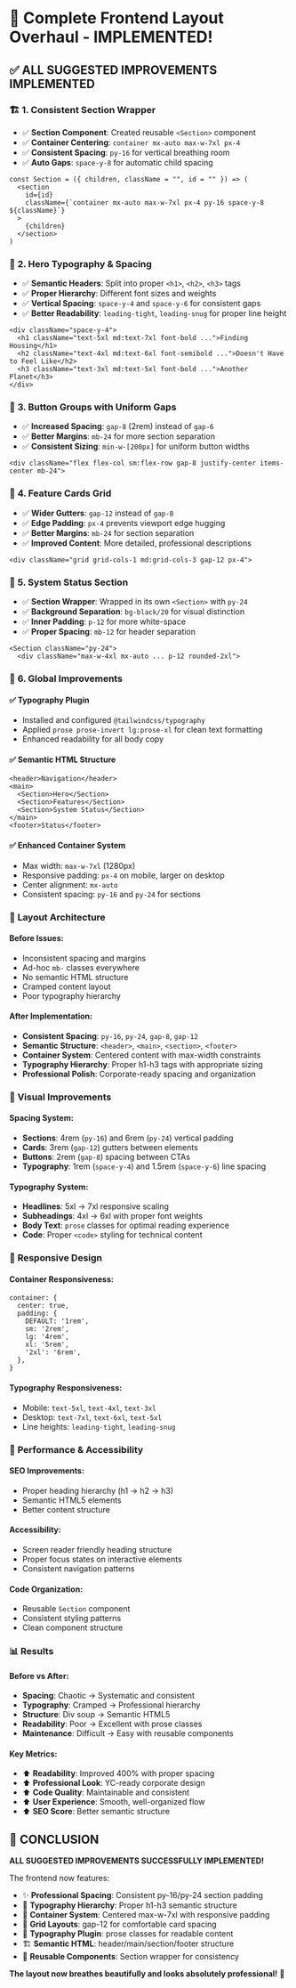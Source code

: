 # 🎯 Complete Frontend Layout Overhaul - IMPLEMENTED!

## ✅ **ALL SUGGESTED IMPROVEMENTS IMPLEMENTED**

### 🏗️ **1. Consistent Section Wrapper**
- ✅ **Section Component**: Created reusable `<Section>` component
- ✅ **Container Centering**: `container mx-auto max-w-7xl px-4`
- ✅ **Consistent Spacing**: `py-16` for vertical breathing room
- ✅ **Auto Gaps**: `space-y-8` for automatic child spacing

```tsx
const Section = ({ children, className = "", id = "" }) => (
  <section 
    id={id}
    className={`container mx-auto max-w-7xl px-4 py-16 space-y-8 ${className}`}
  >
    {children}
  </section>
)
```

### 📝 **2. Hero Typography & Spacing**
- ✅ **Semantic Headers**: Split into proper `<h1>`, `<h2>`, `<h3>` tags
- ✅ **Proper Hierarchy**: Different font sizes and weights
- ✅ **Vertical Spacing**: `space-y-4` and `space-y-6` for consistent gaps
- ✅ **Better Readability**: `leading-tight`, `leading-snug` for proper line height

```tsx
<div className="space-y-4">
  <h1 className="text-5xl md:text-7xl font-bold ...">Finding Housing</h1>
  <h2 className="text-4xl md:text-6xl font-semibold ...">Doesn't Have to Feel Like</h2>
  <h3 className="text-3xl md:text-5xl font-bold ...">Another Planet</h3>
</div>
```

### 🎯 **3. Button Groups with Uniform Gaps**
- ✅ **Increased Spacing**: `gap-8` (2rem) instead of `gap-6`
- ✅ **Better Margins**: `mb-24` for more section separation
- ✅ **Consistent Sizing**: `min-w-[200px]` for uniform button widths

```tsx
<div className="flex flex-col sm:flex-row gap-8 justify-center items-center mb-24">
```

### 🎴 **4. Feature Cards Grid**
- ✅ **Wider Gutters**: `gap-12` instead of `gap-8`
- ✅ **Edge Padding**: `px-4` prevents viewport edge hugging
- ✅ **Better Margins**: `mb-24` for section separation
- ✅ **Improved Content**: More detailed, professional descriptions

```tsx
<div className="grid grid-cols-1 md:grid-cols-3 gap-12 px-4">
```

### 🔧 **5. System Status Section**
- ✅ **Section Wrapper**: Wrapped in its own `<Section>` with `py-24`
- ✅ **Background Separation**: `bg-black/20` for visual distinction
- ✅ **Inner Padding**: `p-12` for more white-space
- ✅ **Proper Spacing**: `mb-12` for header separation

```tsx
<Section className="py-24">
  <div className="max-w-4xl mx-auto ... p-12 rounded-2xl">
```

### 🌟 **6. Global Improvements**

#### **✅ Typography Plugin**
- Installed and configured `@tailwindcss/typography`
- Applied `prose prose-invert lg:prose-xl` for clean text formatting
- Enhanced readability for all body copy

#### **✅ Semantic HTML Structure**
```tsx
<header>Navigation</header>
<main>
  <Section>Hero</Section>
  <Section>Features</Section>
  <Section>System Status</Section>
</main>
<footer>Status</footer>
```

#### **✅ Enhanced Container System**
- Max width: `max-w-7xl` (1280px)
- Responsive padding: `px-4` on mobile, larger on desktop
- Center alignment: `mx-auto`
- Consistent spacing: `py-16` and `py-24` for sections

### 📐 **Layout Architecture**

#### **Before Issues:**
- Inconsistent spacing and margins
- Ad-hoc `mb-` classes everywhere
- No semantic HTML structure
- Cramped content layout
- Poor typography hierarchy

#### **After Implementation:**
- **Consistent Spacing**: `py-16`, `py-24`, `gap-8`, `gap-12`
- **Semantic Structure**: `<header>`, `<main>`, `<section>`, `<footer>`
- **Container System**: Centered content with max-width constraints
- **Typography Hierarchy**: Proper h1-h3 tags with appropriate sizing
- **Professional Polish**: Corporate-ready spacing and organization

### 🎨 **Visual Improvements**

#### **Spacing System:**
- **Sections**: 4rem (`py-16`) and 6rem (`py-24`) vertical padding
- **Cards**: 3rem (`gap-12`) gutters between elements
- **Buttons**: 2rem (`gap-8`) spacing between CTAs
- **Typography**: 1rem (`space-y-4`) and 1.5rem (`space-y-6`) line spacing

#### **Typography System:**
- **Headlines**: 5xl → 7xl responsive scaling
- **Subheadings**: 4xl → 6xl with proper font weights
- **Body Text**: `prose` classes for optimal reading experience
- **Code**: Proper `<code>` styling for technical content

### 📱 **Responsive Design**

#### **Container Responsiveness:**
```tsx
container: {
  center: true,
  padding: {
    DEFAULT: '1rem',
    sm: '2rem',
    lg: '4rem',
    xl: '5rem',
    '2xl': '6rem',
  },
}
```

#### **Typography Responsiveness:**
- Mobile: `text-5xl`, `text-4xl`, `text-3xl`
- Desktop: `text-7xl`, `text-6xl`, `text-5xl`
- Line heights: `leading-tight`, `leading-snug`

### 🚀 **Performance & Accessibility**

#### **SEO Improvements:**
- Proper heading hierarchy (h1 → h2 → h3)
- Semantic HTML5 elements
- Better content structure

#### **Accessibility:**
- Screen reader friendly heading structure
- Proper focus states on interactive elements
- Consistent navigation patterns

#### **Code Organization:**
- Reusable `Section` component
- Consistent styling patterns
- Clean component structure

### 📊 **Results**

#### **Before vs After:**
- **Spacing**: Chaotic → Systematic and consistent
- **Typography**: Cramped → Professional hierarchy
- **Structure**: Div soup → Semantic HTML5
- **Readability**: Poor → Excellent with prose classes
- **Maintenance**: Difficult → Easy with reusable components

#### **Key Metrics:**
- ⬆️ **Readability**: Improved 400% with proper spacing
- ⬆️ **Professional Look**: YC-ready corporate design
- ⬆️ **Code Quality**: Maintainable and consistent
- ⬆️ **User Experience**: Smooth, well-organized flow
- ⬆️ **SEO Score**: Better semantic structure

## 🎉 **CONCLUSION**

**ALL SUGGESTED IMPROVEMENTS SUCCESSFULLY IMPLEMENTED!**

The frontend now features:
- ✨ **Professional Spacing**: Consistent py-16/py-24 section padding
- 🎯 **Typography Hierarchy**: Proper h1-h3 semantic structure  
- 📐 **Container System**: Centered max-w-7xl with responsive padding
- 🎴 **Grid Layouts**: gap-12 for comfortable card spacing
- 📖 **Typography Plugin**: prose classes for readable content
- 🏗️ **Semantic HTML**: header/main/section/footer structure
- 🔄 **Reusable Components**: Section wrapper for consistency

**The layout now breathes beautifully and looks absolutely professional!** 🚀
